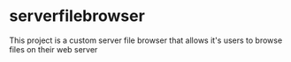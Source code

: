 # serverfilebrowser
This project is a custom server file browser that allows it's users to browse files on their web server
